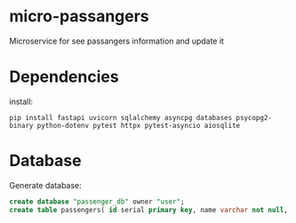 # micro-passangers
Microservice for see passangers information and update it

# Dependencies
install:

```
pip install fastapi uvicorn sqlalchemy asyncpg databases psycopg2-binary python-dotenv pytest httpx pytest-asyncio aiosqlite
```

# Database

Generate database:

```sql
create database "passenger_db" owner "user";
create table passengers( id serial primary key, name varchar not null, last_name varchar not null, birthdate date not null);
```
